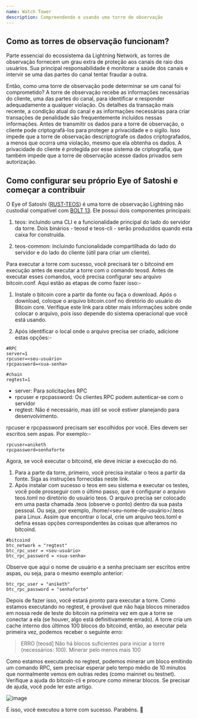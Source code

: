 ```yaml
---
name: Watch Tower
description: Compreendendo e usando uma torre de observação
---
```


## Como as torres de observação funcionam?

Parte essencial do ecossistema da Lightning Network, as torres de observação fornecem um grau extra de proteção aos canais de raio dos usuários. Sua principal responsabilidade é monitorar a saúde dos canais e intervir se uma das partes do canal tentar fraudar a outra.

Então, como uma torre de observação pode determinar se um canal foi comprometido? A torre de observação recebe as informações necessárias do cliente, uma das partes do canal, para identificar e responder adequadamente a qualquer violação. Os detalhes da transação mais recente, a condição atual do canal e as informações necessárias para criar transações de penalidade são frequentemente incluídos nessas informações. Antes de transmitir os dados para a torre de observação, o cliente pode criptografá-los para proteger a privacidade e o sigilo. Isso impede que a torre de observação descriptografe os dados criptografados, a menos que ocorra uma violação, mesmo que ela obtenha os dados. A privacidade do cliente é protegida por esse sistema de criptografia, que também impede que a torre de observação acesse dados privados sem autorização.

## Como configurar seu próprio Eye of Satoshi e começar a contribuir

O Eye of Satoshi ([RUST-TEOS](https://github.com/talaia-labs/rust-teos?ref=blog.summerofbitcoin.org)) é uma torre de observação Lightning não custodial compatível com [BOLT 13](https://github.com/sr-gi/bolt13/blob/master/13-watchtowers.md?ref=blog.summerofbitcoin.org). Ele possui dois componentes principais:

1. teos: incluindo uma CLI e a funcionalidade principal do lado do servidor da torre. Dois binários - teosd e teos-cli - serão produzidos quando esta caixa for construída.

2. teos-common: incluindo funcionalidade compartilhada do lado do servidor e do lado do cliente (útil para criar um cliente).

Para executar a torre com sucesso, você precisará ter o bitcoind em execução antes de executar a torre com o comando teosd. Antes de executar esses comandos, você precisa configurar seu arquivo bitcoin.conf. Aqui estão as etapas de como fazer isso:-

1. Instale o bitcoin core a partir da fonte ou faça o download. Após o download, coloque o arquivo bitcoin.conf no diretório do usuário do Bitcoin core. Verifique este link para obter mais informações sobre onde colocar o arquivo, pois isso depende do sistema operacional que você está usando.

2. Após identificar o local onde o arquivo precisa ser criado, adicione estas opções:-

```
#RPC
server=1
rpcuser=<seu-usuário>
rpcpassword=<sua-senha>

#chain
regtest=1
```

- server: Para solicitações RPC
- rpcuser e rpcpassword: Os clientes RPC podem autenticar-se com o servidor
- regtest: Não é necessário, mas útil se você estiver planejando para desenvolvimento.

rpcuser e rpcpassword precisam ser escolhidos por você. Eles devem ser escritos sem aspas. Por exemplo:-

```
rpcuser=aniketh
rpcpassword=senhaforte
```

Agora, se você executar o bitcoind, ele deve iniciar a execução do nó.

1. Para a parte da torre, primeiro, você precisa instalar o teos a partir da fonte. Siga as instruções fornecidas neste link.
2. Após instalar com sucesso o teos em seu sistema e executar os testes, você pode prosseguir com o último passo, que é configurar o arquivo teos.toml no diretório do usuário teos. O arquivo precisa ser colocado em uma pasta chamada .teos (observe o ponto) dentro da sua pasta pessoal. Ou seja, por exemplo, /home/<seu-nome-de-usuário>/.teos para Linux. Assim que encontrar o local, crie um arquivo teos.toml e defina essas opções correspondentes às coisas que alteramos no bitcoind.

```
#bitcoind
btc_network = "regtest"
btc_rpc_user = <seu-usuário>
btc_rpc_password = <sua-senha>
```

Observe que aqui o nome de usuário e a senha precisam ser escritos entre aspas, ou seja, para o mesmo exemplo anterior:

```
btc_rpc_user = "aniketh"
btc_rpc_password = "senhaforte"
```

Depois de fazer isso, você estará pronto para executar a torre. Como estamos executando no regtest, é provável que não haja blocos minerados em nossa rede de teste do bitcoin na primeira vez em que a torre se conectar a ela (se houver, algo está definitivamente errado). A torre cria um cache interno dos últimos 100 blocos do bitcoind, então, ao executar pela primeira vez, podemos receber o seguinte erro:

> ERRO [teosd] Não há blocos suficientes para iniciar a torre (necessários: 100). Minerar pelo menos mais 100

Como estamos executando no regtest, podemos minerar um bloco emitindo um comando RPC, sem precisar esperar pelo tempo médio de 10 minutos que normalmente vemos em outras redes (como mainnet ou testnet). Verifique a ajuda do bitcoin-cli e procure como minerar blocos. Se precisar de ajuda, você pode ler este artigo.

![image](assets/2.png)

É isso, você executou a torre com sucesso. Parabéns. 🎉
